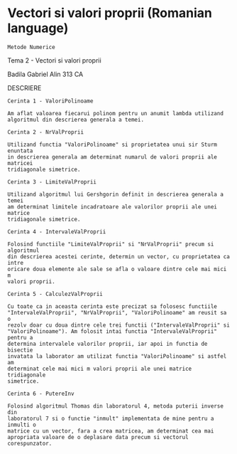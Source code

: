 # Vectori si valori proprii (Romanian language)


	Metode Numerice


   Tema 2 - Vectori si valori proprii
   
   Badila Gabriel Alin
   313 CA
   
   
DESCRIERE
   
	Cerinta 1 - ValoriPolinoame
	
	Am aflat valoarea fiecarui polinom pentru un anumit lambda utilizand 
	algoritmul din descrierea generala a temei.
	
	Cerinta 2 - NrValProprii
	
	Utilizand functia "ValoriPolinoame" si proprietatea unui sir Sturm enuntata 
	in descrierea generala am determinat numarul de valori proprii ale matricei 
	tridiagonale simetrice.
	
	Cerinta 3 - LimiteValProprii
	
	Utilizand algoritmul lui Gershgorin definit in descrierea generala a temei 
	am determinat limitele incadratoare ale valorilor proprii ale unei matrice 
	tridiagonale simetrice.
	
	Cerinta 4 - IntervaleValProprii
	
	Folosind functiile "LimiteValProprii" si "NrValProprii" precum si algoritmul
	din descrierea acestei cerinte, determin un vector, cu proprietatea ca intre 
	oricare doua elemente ale sale se afla o valoare dintre cele mai mici m 
	valori proprii.
	
	Cerinta 5 - CalculezValProprii
	
	Cu toate ca in aceasta cerinta este precizat sa folosesc functiile 
	"IntervaleValProprii", "NrValProprii", "ValoriPolinoame" am reusit sa o 
	rezolv doar cu doua dintre cele trei functii ("IntervaleValProprii" si 
	"ValoriPolinoame"). Am folosit intai functia "IntervaleValProprii" pentru a 
	determina intervalele valorilor proprii, iar apoi in functia de bisectie 
	invatata la laborator am utilizat functia "ValoriPolinoame" si astfel am 
	determinat cele mai mici m valori proprii ale unei matrice tridiagonale 
	simetrice.
	
	Cerinta 6 - PutereInv
	
	Folosind algoritmul Thomas din laboratorul 4, metoda puterii inverse din 
	laboratorul 7 si o functie "inmult" implementata de mine pentru a inmulti o 
	matrice cu un vector, fara a crea matricea, am determinat cea mai 
	apropriata valoare de o deplasare data precum si vectorul corespunzator.
